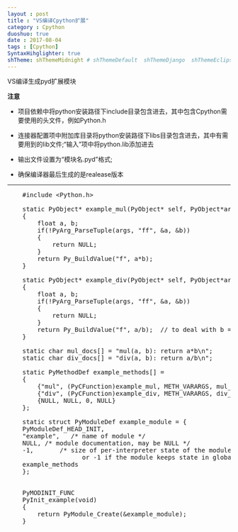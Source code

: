 ```yaml
---
layout : post
title : "VS编译Cpython扩展"
category : Cpython
duoshuo: true
date : 2017-08-04
tags : [Cpython]
SyntaxHihglighter: true
shTheme: shThemeMidnight # shThemeDefault  shThemeDjango  shThemeEclipse  shThemeEmacs  shThemeFadeToGrey  shThemeMidnight  shThemeRDark
---
```


VS编译生成pyd扩展模块

**注意**  

* 项目依赖中将python安装路径下include目录包含进去，其中包含Cpython需要使用的头文件，例如Python.h

* 连接器配置项中附加库目录将python安装路径下libs目录包含进去，其中有需要用到的lib文件;“输入”项中将python.lib添加进去

* 输出文件设置为“模块名.pyd”格式;

* 确保编译器最后生成的是realease版本

<!-- more -->

---

<pre class="brush: c; ">
	#include &lt;Python.h&gt;

	static PyObject* example_mul(PyObject* self, PyObject*args)
	{
		float a, b;
		if(!PyArg_ParseTuple(args, "ff", &a, &b))
		{
			return NULL;
		}
		return Py_BuildValue("f", a*b);
	}

	static PyObject* example_div(PyObject* self, PyObject*args)
	{
		float a, b;
		if(!PyArg_ParseTuple(args, "ff", &a, &b))
		{
			return NULL;
		}
		return Py_BuildValue("f", a/b);  // to deal with b == 0
	}

	static char mul_docs[] = "mul(a, b): return a*b\n";
	static char div_docs[] = "div(a, b): return a/b\n";

	static PyMethodDef example_methods[] =
	{
		{"mul", (PyCFunction)example_mul, METH_VARARGS, mul_docs},
		{"div", (PyCFunction)example_div, METH_VARARGS, div_docs},
		{NULL, NULL, 0, NULL}
	};

	static struct PyModuleDef example_module = {
	PyModuleDef_HEAD_INIT,
	"example",   /* name of module */
	NULL, /* module documentation, may be NULL */
	-1,       /* size of per-interpreter state of the module,
					or -1 if the module keeps state in global variables. */
	example_methods
	};


	PyMODINIT_FUNC
	PyInit_example(void)
	{
		return PyModule_Create(&example_module);
	}
</pre>
